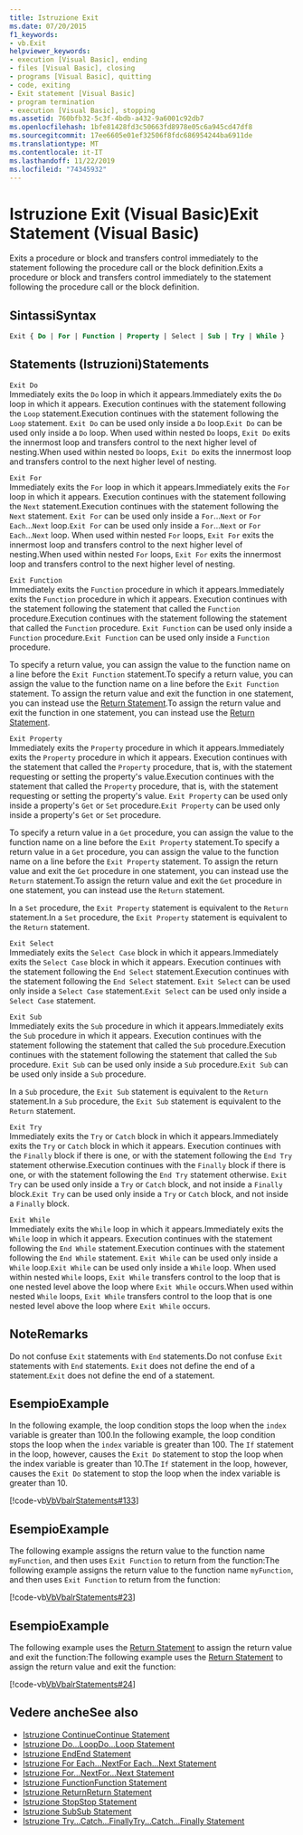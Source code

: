 ```yaml
---
title: Istruzione Exit
ms.date: 07/20/2015
f1_keywords:
- vb.Exit
helpviewer_keywords:
- execution [Visual Basic], ending
- files [Visual Basic], closing
- programs [Visual Basic], quitting
- code, exiting
- Exit statement [Visual Basic]
- program termination
- execution [Visual Basic], stopping
ms.assetid: 760bfb32-5c3f-4bdb-a432-9a6001c92db7
ms.openlocfilehash: 1bfe81428fd3c50663fd8978e05c6a945cd47df8
ms.sourcegitcommit: 17ee6605e01ef32506f8fdc686954244ba6911de
ms.translationtype: MT
ms.contentlocale: it-IT
ms.lasthandoff: 11/22/2019
ms.locfileid: "74345932"
---
```

# <a name="exit-statement-visual-basic"></a><span data-ttu-id="64c81-102">Istruzione Exit (Visual Basic)</span><span class="sxs-lookup"><span data-stu-id="64c81-102">Exit Statement (Visual Basic)</span></span>

<span data-ttu-id="64c81-103">Exits a procedure or block and transfers control immediately to the statement following the procedure call or the block definition.</span><span class="sxs-lookup"><span data-stu-id="64c81-103">Exits a procedure or block and transfers control immediately to the statement following the procedure call or the block definition.</span></span>

## <a name="syntax"></a><span data-ttu-id="64c81-104">Sintassi</span><span class="sxs-lookup"><span data-stu-id="64c81-104">Syntax</span></span>

```vb
Exit { Do | For | Function | Property | Select | Sub | Try | While }
```

## <a name="statements"></a><span data-ttu-id="64c81-105">Statements (Istruzioni)</span><span class="sxs-lookup"><span data-stu-id="64c81-105">Statements</span></span>

 `Exit Do`  
 <span data-ttu-id="64c81-106">Immediately exits the `Do` loop in which it appears.</span><span class="sxs-lookup"><span data-stu-id="64c81-106">Immediately exits the `Do` loop in which it appears.</span></span> <span data-ttu-id="64c81-107">Execution continues with the statement following the `Loop` statement.</span><span class="sxs-lookup"><span data-stu-id="64c81-107">Execution continues with the statement following the `Loop` statement.</span></span> <span data-ttu-id="64c81-108">`Exit Do` can be used only inside a `Do` loop.</span><span class="sxs-lookup"><span data-stu-id="64c81-108">`Exit Do` can be used only inside a `Do` loop.</span></span> <span data-ttu-id="64c81-109">When used within nested `Do` loops, `Exit Do` exits the innermost loop and transfers control to the next higher level of nesting.</span><span class="sxs-lookup"><span data-stu-id="64c81-109">When used within nested `Do` loops, `Exit Do` exits the innermost loop and transfers control to the next higher level of nesting.</span></span>

 `Exit For`  
 <span data-ttu-id="64c81-110">Immediately exits the `For` loop in which it appears.</span><span class="sxs-lookup"><span data-stu-id="64c81-110">Immediately exits the `For` loop in which it appears.</span></span> <span data-ttu-id="64c81-111">Execution continues with the statement following the `Next` statement.</span><span class="sxs-lookup"><span data-stu-id="64c81-111">Execution continues with the statement following the `Next` statement.</span></span> <span data-ttu-id="64c81-112">`Exit For` can be used only inside a `For`...`Next` or `For Each`...`Next` loop.</span><span class="sxs-lookup"><span data-stu-id="64c81-112">`Exit For` can be used only inside a `For`...`Next` or `For Each`...`Next` loop.</span></span> <span data-ttu-id="64c81-113">When used within nested `For` loops, `Exit For` exits the innermost loop and transfers control to the next higher level of nesting.</span><span class="sxs-lookup"><span data-stu-id="64c81-113">When used within nested `For` loops, `Exit For` exits the innermost loop and transfers control to the next higher level of nesting.</span></span>

 `Exit Function`  
 <span data-ttu-id="64c81-114">Immediately exits the `Function` procedure in which it appears.</span><span class="sxs-lookup"><span data-stu-id="64c81-114">Immediately exits the `Function` procedure in which it appears.</span></span> <span data-ttu-id="64c81-115">Execution continues with the statement following the statement that called the `Function` procedure.</span><span class="sxs-lookup"><span data-stu-id="64c81-115">Execution continues with the statement following the statement that called the `Function` procedure.</span></span> <span data-ttu-id="64c81-116">`Exit Function` can be used only inside a `Function` procedure.</span><span class="sxs-lookup"><span data-stu-id="64c81-116">`Exit Function` can be used only inside a `Function` procedure.</span></span>

 <span data-ttu-id="64c81-117">To specify a return value, you can assign the value to the function name on a line before the `Exit Function` statement.</span><span class="sxs-lookup"><span data-stu-id="64c81-117">To specify a return value, you can assign the value to the function name on a line before the `Exit Function` statement.</span></span> <span data-ttu-id="64c81-118">To assign the return value and exit the function in one statement, you can instead use the [Return Statement](return-statement.md).</span><span class="sxs-lookup"><span data-stu-id="64c81-118">To assign the return value and exit the function in one statement, you can instead use the [Return Statement](return-statement.md).</span></span>

 `Exit Property`  
 <span data-ttu-id="64c81-119">Immediately exits the `Property` procedure in which it appears.</span><span class="sxs-lookup"><span data-stu-id="64c81-119">Immediately exits the `Property` procedure in which it appears.</span></span> <span data-ttu-id="64c81-120">Execution continues with the statement that called the `Property` procedure, that is, with the statement requesting or setting the property's value.</span><span class="sxs-lookup"><span data-stu-id="64c81-120">Execution continues with the statement that called the `Property` procedure, that is, with the statement requesting or setting the property's value.</span></span> <span data-ttu-id="64c81-121">`Exit Property` can be used only inside a property's `Get` or `Set` procedure.</span><span class="sxs-lookup"><span data-stu-id="64c81-121">`Exit Property` can be used only inside a property's `Get` or `Set` procedure.</span></span>

 <span data-ttu-id="64c81-122">To specify a return value in a `Get` procedure, you can assign the value to the function name on a line before the `Exit Property` statement.</span><span class="sxs-lookup"><span data-stu-id="64c81-122">To specify a return value in a `Get` procedure, you can assign the value to the function name on a line before the `Exit Property` statement.</span></span> <span data-ttu-id="64c81-123">To assign the return value and exit the `Get` procedure in one statement, you can instead use the `Return` statement.</span><span class="sxs-lookup"><span data-stu-id="64c81-123">To assign the return value and exit the `Get` procedure in one statement, you can instead use the `Return` statement.</span></span>

 <span data-ttu-id="64c81-124">In a `Set` procedure, the `Exit Property` statement is equivalent to the `Return` statement.</span><span class="sxs-lookup"><span data-stu-id="64c81-124">In a `Set` procedure, the `Exit Property` statement is equivalent to the `Return` statement.</span></span>

 `Exit Select`  
 <span data-ttu-id="64c81-125">Immediately exits the `Select Case` block in which it appears.</span><span class="sxs-lookup"><span data-stu-id="64c81-125">Immediately exits the `Select Case` block in which it appears.</span></span> <span data-ttu-id="64c81-126">Execution continues with the statement following the `End Select` statement.</span><span class="sxs-lookup"><span data-stu-id="64c81-126">Execution continues with the statement following the `End Select` statement.</span></span> <span data-ttu-id="64c81-127">`Exit Select` can be used only inside a `Select Case` statement.</span><span class="sxs-lookup"><span data-stu-id="64c81-127">`Exit Select` can be used only inside a `Select Case` statement.</span></span>

 `Exit Sub`  
 <span data-ttu-id="64c81-128">Immediately exits the `Sub` procedure in which it appears.</span><span class="sxs-lookup"><span data-stu-id="64c81-128">Immediately exits the `Sub` procedure in which it appears.</span></span> <span data-ttu-id="64c81-129">Execution continues with the statement following the statement that called the `Sub` procedure.</span><span class="sxs-lookup"><span data-stu-id="64c81-129">Execution continues with the statement following the statement that called the `Sub` procedure.</span></span> <span data-ttu-id="64c81-130">`Exit Sub` can be used only inside a `Sub` procedure.</span><span class="sxs-lookup"><span data-stu-id="64c81-130">`Exit Sub` can be used only inside a `Sub` procedure.</span></span>

 <span data-ttu-id="64c81-131">In a `Sub` procedure, the `Exit Sub` statement is equivalent to the `Return` statement.</span><span class="sxs-lookup"><span data-stu-id="64c81-131">In a `Sub` procedure, the `Exit Sub` statement is equivalent to the `Return` statement.</span></span>

 `Exit Try`  
 <span data-ttu-id="64c81-132">Immediately exits the `Try` or `Catch` block in which it appears.</span><span class="sxs-lookup"><span data-stu-id="64c81-132">Immediately exits the `Try` or `Catch` block in which it appears.</span></span> <span data-ttu-id="64c81-133">Execution continues with the `Finally` block if there is one, or with the statement following the `End Try` statement otherwise.</span><span class="sxs-lookup"><span data-stu-id="64c81-133">Execution continues with the `Finally` block if there is one, or with the statement following the `End Try` statement otherwise.</span></span> <span data-ttu-id="64c81-134">`Exit Try` can be used only inside a `Try` or `Catch` block, and not inside a `Finally` block.</span><span class="sxs-lookup"><span data-stu-id="64c81-134">`Exit Try` can be used only inside a `Try` or `Catch` block, and not inside a `Finally` block.</span></span>

 `Exit While`  
 <span data-ttu-id="64c81-135">Immediately exits the `While` loop in which it appears.</span><span class="sxs-lookup"><span data-stu-id="64c81-135">Immediately exits the `While` loop in which it appears.</span></span> <span data-ttu-id="64c81-136">Execution continues with the statement following the `End While` statement.</span><span class="sxs-lookup"><span data-stu-id="64c81-136">Execution continues with the statement following the `End While` statement.</span></span> <span data-ttu-id="64c81-137">`Exit While` can be used only inside a `While` loop.</span><span class="sxs-lookup"><span data-stu-id="64c81-137">`Exit While` can be used only inside a `While` loop.</span></span> <span data-ttu-id="64c81-138">When used within nested `While` loops, `Exit While` transfers control to the loop that is one nested level above the loop where `Exit While` occurs.</span><span class="sxs-lookup"><span data-stu-id="64c81-138">When used within nested `While` loops, `Exit While` transfers control to the loop that is one nested level above the loop where `Exit While` occurs.</span></span>

## <a name="remarks"></a><span data-ttu-id="64c81-139">Note</span><span class="sxs-lookup"><span data-stu-id="64c81-139">Remarks</span></span>

<span data-ttu-id="64c81-140">Do not confuse `Exit` statements with `End` statements.</span><span class="sxs-lookup"><span data-stu-id="64c81-140">Do not confuse `Exit` statements with `End` statements.</span></span> <span data-ttu-id="64c81-141">`Exit` does not define the end of a statement.</span><span class="sxs-lookup"><span data-stu-id="64c81-141">`Exit` does not define the end of a statement.</span></span>

## <a name="example"></a><span data-ttu-id="64c81-142">Esempio</span><span class="sxs-lookup"><span data-stu-id="64c81-142">Example</span></span>

<span data-ttu-id="64c81-143">In the following example, the loop condition stops the loop when the `index` variable is greater than 100.</span><span class="sxs-lookup"><span data-stu-id="64c81-143">In the following example, the loop condition stops the loop when the `index` variable is greater than 100.</span></span> <span data-ttu-id="64c81-144">The `If` statement in the loop, however, causes the `Exit Do` statement to stop the loop when the index variable is greater than 10.</span><span class="sxs-lookup"><span data-stu-id="64c81-144">The `If` statement in the loop, however, causes the `Exit Do` statement to stop the loop when the index variable is greater than 10.</span></span>

[!code-vb[VbVbalrStatements#133](~/samples/snippets/visualbasic/VS_Snippets_VBCSharp/VbVbalrStatements/VB/class10.vb#133)]

## <a name="example"></a><span data-ttu-id="64c81-145">Esempio</span><span class="sxs-lookup"><span data-stu-id="64c81-145">Example</span></span>

<span data-ttu-id="64c81-146">The following example assigns the return value to the function name `myFunction`, and then uses `Exit Function` to return from the function:</span><span class="sxs-lookup"><span data-stu-id="64c81-146">The following example assigns the return value to the function name `myFunction`, and then uses `Exit Function` to return from the function:</span></span>

[!code-vb[VbVbalrStatements#23](~/samples/snippets/visualbasic/VS_Snippets_VBCSharp/VbVbalrStatements/VB/Class1.vb#23)]

## <a name="example"></a><span data-ttu-id="64c81-147">Esempio</span><span class="sxs-lookup"><span data-stu-id="64c81-147">Example</span></span>

<span data-ttu-id="64c81-148">The following example uses the [Return Statement](return-statement.md) to assign the return value and exit the function:</span><span class="sxs-lookup"><span data-stu-id="64c81-148">The following example uses the [Return Statement](return-statement.md) to assign the return value and exit the function:</span></span>

[!code-vb[VbVbalrStatements#24](~/samples/snippets/visualbasic/VS_Snippets_VBCSharp/VbVbalrStatements/VB/Class1.vb#24)]

## <a name="see-also"></a><span data-ttu-id="64c81-149">Vedere anche</span><span class="sxs-lookup"><span data-stu-id="64c81-149">See also</span></span>

- [<span data-ttu-id="64c81-150">Istruzione Continue</span><span class="sxs-lookup"><span data-stu-id="64c81-150">Continue Statement</span></span>](continue-statement.md)
- [<span data-ttu-id="64c81-151">Istruzione Do...Loop</span><span class="sxs-lookup"><span data-stu-id="64c81-151">Do...Loop Statement</span></span>](do-loop-statement.md)
- [<span data-ttu-id="64c81-152">Istruzione End</span><span class="sxs-lookup"><span data-stu-id="64c81-152">End Statement</span></span>](end-statement.md)
- [<span data-ttu-id="64c81-153">Istruzione For Each...Next</span><span class="sxs-lookup"><span data-stu-id="64c81-153">For Each...Next Statement</span></span>](for-each-next-statement.md)
- [<span data-ttu-id="64c81-154">Istruzione For...Next</span><span class="sxs-lookup"><span data-stu-id="64c81-154">For...Next Statement</span></span>](for-next-statement.md)
- [<span data-ttu-id="64c81-155">Istruzione Function</span><span class="sxs-lookup"><span data-stu-id="64c81-155">Function Statement</span></span>](function-statement.md)
- [<span data-ttu-id="64c81-156">Istruzione Return</span><span class="sxs-lookup"><span data-stu-id="64c81-156">Return Statement</span></span>](return-statement.md)
- [<span data-ttu-id="64c81-157">Istruzione Stop</span><span class="sxs-lookup"><span data-stu-id="64c81-157">Stop Statement</span></span>](stop-statement.md)
- [<span data-ttu-id="64c81-158">Istruzione Sub</span><span class="sxs-lookup"><span data-stu-id="64c81-158">Sub Statement</span></span>](sub-statement.md)
- [<span data-ttu-id="64c81-159">Istruzione Try...Catch...Finally</span><span class="sxs-lookup"><span data-stu-id="64c81-159">Try...Catch...Finally Statement</span></span>](try-catch-finally-statement.md)
